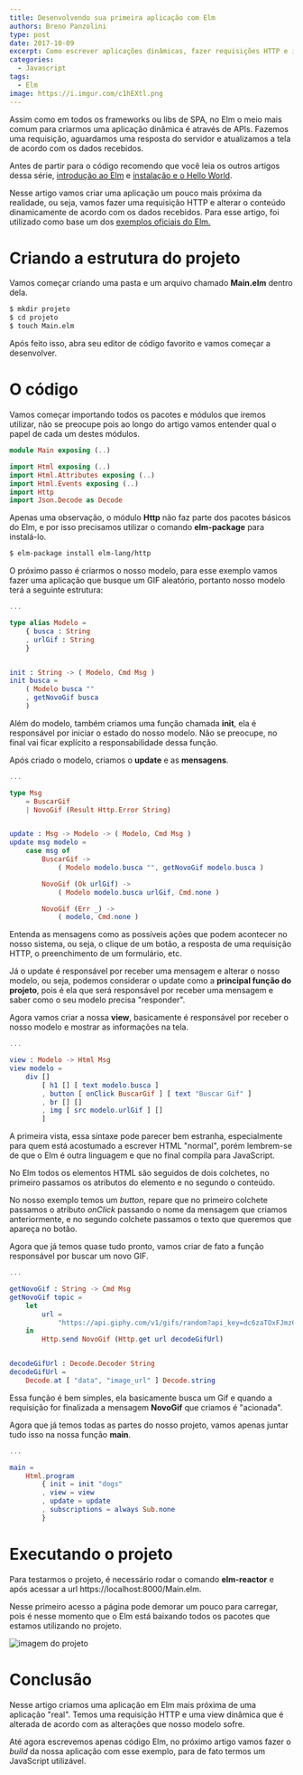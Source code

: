 ```yaml
---
title: Desenvolvendo sua primeira aplicação com Elm
authors: Breno Panzolini
type: post
date: 2017-10-09
excerpt: Como escrever aplicações dinâmicas, fazer requisições HTTP e interpretar JSON.
categories:
  - Javascript
tags:
  - Elm
image: https://i.imgur.com/c1hEXtl.png
---
```


Assim como em todos os frameworks ou libs de SPA, no Elm o meio mais comum para criarmos uma aplicação dinâmica é através de APIs. Fazemos uma requisição, aguardamos uma resposta do servidor e atualizamos a tela de acordo com os dados recebidos.

Antes de partir para o código recomendo que você leia os outros artigos dessa série, [introdução ao Elm](https://tableless.com.br/introducao-ao-elm) e [instalação e o Hello World](https://tableless.com.br/elm-hello-world).

Nesse artigo vamos criar uma aplicação um pouco mais próxima da realidade, ou seja, vamos fazer uma requisição HTTP e alterar o conteúdo dinamicamente de acordo com os dados recebidos. Para esse artigo, foi utilizado como base um dos [exemplos oficiais do Elm.](https://elm-lang.org/examples)

# Criando a estrutura do projeto

Vamos começar criando uma pasta e um arquivo chamado **Main.elm** dentro dela.

```sh
$ mkdir projeto
$ cd projeto
$ touch Main.elm
```

Após feito isso, abra seu editor de código favorito e vamos começar a desenvolver.

# O código

Vamos começar importando todos os pacotes e módulos que iremos utilizar, não se preocupe pois ao longo do artigo vamos entender qual o papel de cada um destes módulos.

```elm
module Main exposing (..)

import Html exposing (..)
import Html.Attributes exposing (..)
import Html.Events exposing (..)
import Http
import Json.Decode as Decode

```

Apenas uma observação, o módulo **Http** não faz parte dos pacotes básicos do Elm, e por isso precisamos utilizar o comando **elm-package** para instalá-lo.

```sh
$ elm-package install elm-lang/http
```

O próximo passo é criarmos o nosso modelo, para esse exemplo vamos fazer uma aplicação que busque um GIF aleatório, portanto nosso modelo terá a seguinte estrutura:

```elm
...

type alias Modelo =
    { busca : String
    , urlGif : String
    }


init : String -> ( Modelo, Cmd Msg )
init busca =
    ( Modelo busca ""
    , getNovoGif busca
    )
```

Além do modelo, também criamos uma função chamada **init**, ela é responsável por iniciar o estado do nosso modelo. Não se preocupe, no final vai ficar explícito a responsabilidade dessa função.

Após criado o modelo, criamos o **update** e as **mensagens**.

```elm
...

type Msg
    = BuscarGif
    | NovoGif (Result Http.Error String)


update : Msg -> Modelo -> ( Modelo, Cmd Msg )
update msg modelo =
    case msg of
        BuscarGif ->
            ( Modelo modelo.busca "", getNovoGif modelo.busca )

        NovoGif (Ok urlGif) ->
            ( Modelo modelo.busca urlGif, Cmd.none )

        NovoGif (Err _) ->
            ( modelo, Cmd.none )
```

Entenda as mensagens como as possíveis ações que podem acontecer no nosso sistema, ou seja, o clique de um botão, a resposta de uma requisição HTTP, o preenchimento de um formulário, etc. 

Já o update é responsável por receber uma mensagem e alterar o nosso modelo, ou seja, podemos considerar o update como a **principal função do projeto**, pois é ela que será responsável por receber uma mensagem e saber como o seu modelo precisa "responder".

Agora vamos criar a nossa **view**, basicamente é responsável por receber o nosso modelo e mostrar as informações na tela.

```elm
...

view : Modelo -> Html Msg
view modelo =
    div []
        [ h1 [] [ text modelo.busca ]
        , button [ onClick BuscarGif ] [ text "Buscar Gif" ]
        , br [] []
        , img [ src modelo.urlGif ] []
        ]
```

A primeira vista, essa sintaxe pode parecer bem estranha, especialmente para quem está acostumado a escrever HTML "normal", porém lembrem-se de que o Elm é outra linguagem e que no final compila para JavaScript.

No Elm todos os elementos HTML são seguidos de dois colchetes, no primeiro passamos os atributos do elemento e no segundo o conteúdo.

No nosso exemplo temos um *button*, repare que no primeiro colchete passamos o atributo *onClick* passando o nome da mensagem que criamos anteriormente, e no segundo colchete passamos o texto que queremos que apareça no botão.

Agora que já temos quase tudo pronto, vamos criar de fato a função responsável por buscar um novo GIF.

```elm
...

getNovoGif : String -> Cmd Msg
getNovoGif topic =
    let
        url =
            "https://api.giphy.com/v1/gifs/random?api_key=dc6zaTOxFJmzC&tag=" ++ topic
    in
        Http.send NovoGif (Http.get url decodeGifUrl)


decodeGifUrl : Decode.Decoder String
decodeGifUrl =
    Decode.at [ "data", "image_url" ] Decode.string
```

Essa função é bem simples, ela basicamente busca um Gif e quando a requisição for finalizada a mensagem **NovoGif** que criamos é "acionada".

Agora que já temos todas as partes do nosso projeto, vamos apenas juntar tudo isso na nossa função **main**.

```elm
...

main =
    Html.program
        { init = init "dogs"
        , view = view
        , update = update
        , subscriptions = always Sub.none
        }
```

# Executando o projeto

Para testarmos o projeto, é necessário rodar o comando **elm-reactor** e após acessar a url https://localhost:8000/Main.elm.

Nesse primeiro acesso a página pode demorar um pouco para carregar, pois é nesse momento que o Elm está baixando todos os pacotes que estamos utilizando no projeto.

![imagem do projeto](https://i.imgur.com/guOzS2W.png)

# Conclusão

Nesse artigo criamos uma aplicação em Elm mais próxima de uma aplicação "real". Temos uma requisição HTTP e uma view dinâmica que é alterada de acordo com as alterações que nosso modelo sofre.

Até agora escrevemos apenas código Elm, no próximo artigo vamos fazer o *build* da nossa aplicação com esse exemplo, para de fato termos um JavaScript utilizável.
